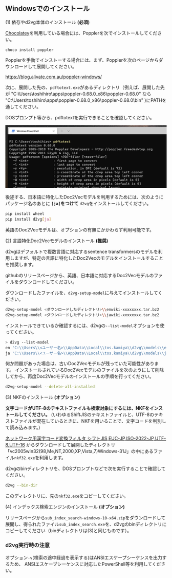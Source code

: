 ## Windowsでのインストール

(1) 依存やd2vg本体のインストール **(必須)**

[Chocolatey](https://chocolatey.org/)を利用している場合には、Popplerを次でインストールしてください。

```
choco install poppler
```

Popplerを手動でインストーする場合には、まず、Popplerを次のページからダウンロードして展開してください。

https://blog.alivate.com.au/poppler-windows/

次に、展開した先の、`pdftotext.exe`があるディレクトリ（例えば、展開した先が "C:\Users\toshihiro\apps\poppler-0.68.0_x86\poppler-0.68.0" なら "C:\Users\toshihiro\apps\poppler-0.68.0_x86\poppler-0.68.0\bin\" )にPATHを通してください。

DOSプロンプト等から、pdftotextを実行できることを確認してください。

![](images/win-pdftotext.png)

後述する、日本語に特化したDoc2Vecモデルを利用するためには、次のようにパッケージ名のあとに **`[ja]`をつけて** `d2vg`をインストールしてください。

```sh
pip install wheel
pip install d2vg[ja]
```

英語のDoc2Vecモデルは、オプションの有無にかかわらず利用可能です。

(2) 言語特化Doc2Vecモデルのインストール **(推奨)**

d2vgはデフォルトで複数言語に対応するsentence transformersのモデルを利用しますが、特定の言語に特化したDoc2Vecのモデルをインストールすることを推奨します。

githubのリリースページから、英語、日本語に対応するDoc2Vecモデルのファイルをダウンロードしてください。

ダウンロードしたファイルを、`d2vg-setup-model`に与えてインストールしてください。

```sh
d2vg-setup-model <ダウンロードしたディレクトリ>\\enwiki-xxxxxxxx.tar.bz2
d2vg-setup-model <ダウンロードしたディレクトリ>\\jawiki-xxxxxxxx.tar.bz2
```

インストールできているか確認するには、d2vgの`--list-model`オプションを使ってください。

```sh
> d2vg --list-model
en 'C:\\Users\\<ユーザー名>\\AppData\\Local\\tos.kamiya\\d2vg\\models\\enwiki-xxxxxxxx\\en-s.model.toml'
ja 'C:\\Users\\<ユーザー名>\\AppData\\Local\\tos.kamiya\\d2vg\\models\\jawiki-xxxxxxxx\\ja.model.toml'
```

何か問題があった場合は、古いDoc2Vecモデルが残っていた可能性があります。
インストールされているDoc2Vecモデルのファイルを次のようにして削除してから、再度Doc2Vecモデルのインストールの手順を行ってください。

```sh
d2vg-setup-model --delete-all-installed
```

(3) NKFのインストール **(オプション)**

**文字コードがUTF-8のテキストファイルも検索対象にするには、NKFをインストールしてください。**
(いわゆるShiftJISのテキストファイルと、UTF-8のテキストファイルが混在しているときに、NKFを用いることで、文字コードを判別して読み込みます。)

[ネットワーク用漢字コード変換フィルタ シフトJIS,EUC-JP,ISO-2022-JP,UTF-8,UTF-16](https://www.vector.co.jp/soft/win95/util/se295331.html)
からダウンロードして展開したディレクトリ「vc2005win32(98,Me,NT,2000,XP,Vista,7)Windows-31J」の中にあるファイル`nkf32.exe`を利用します。

d2vgのbinディレクトリを、DOSプロンプトなどで次を実行することで確認してください。

```sh
d2vg --bin-dir
```

このディレクトリに、先の`nkf32.exe`をコピーしてください。

(4) インデックス検索エンジンのインストール **(オプション)**

リリースページから`sub_index_search-windows-10-x64.zip`をダウンロードして展開し、得られたファイル`sub_index_search.exe`を、d2vgのbinディレクトリにコピーしてください（binディレクトリは(3)と同じものです）。

### d2vg実行時の注意

オプション`-v`(検索の途中経過を表示する)はANSIエスケープシーケンスを出力するため、
ANSIエスケープシーケンスに対応したPowerShell等を利用してください。
